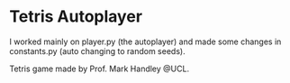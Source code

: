 # Tetris Autoplayer

I worked mainly on player.py (the autoplayer) and made some changes in constants.py (auto changing to random seeds).

Tetris game made by Prof. Mark Handley @UCL.

